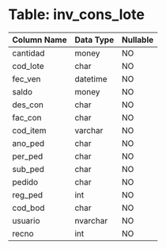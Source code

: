 # Table: inv_cons_lote

| Column Name | Data Type | Nullable |
|-------------|-----------|----------|
| cantidad | money | NO |
| cod_lote | char | NO |
| fec_ven | datetime | NO |
| saldo | money | NO |
| des_con | char | NO |
| fac_con | char | NO |
| cod_item | varchar | NO |
| ano_ped | char | NO |
| per_ped | char | NO |
| sub_ped | char | NO |
| pedido | char | NO |
| reg_ped | int | NO |
| cod_bod | char | NO |
| usuario | nvarchar | NO |
| recno | int | NO |
